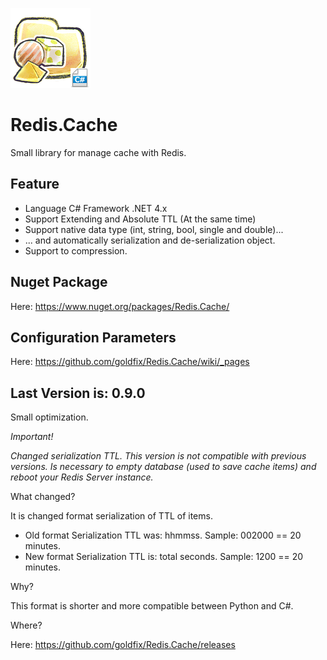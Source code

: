 ![Logo](https://raw.githubusercontent.com/goldfix/Redis.Cache/master/_etc/ico_c.png)

Redis.Cache
===========

Small library for manage cache with Redis.

Feature
-------

* Language C# Framework .NET 4.x
* Support Extending and Absolute TTL (At the same time)
* Support native data type (int, string, bool, single and double)...
* ... and automatically serialization and de-serialization object.
* Support to compression.

Nuget Package
-------------

Here: https://www.nuget.org/packages/Redis.Cache/

Configuration Parameters
------------------------

Here: https://github.com/goldfix/Redis.Cache/wiki/_pages

Last Version is: 0.9.0
----------------------

Small optimization.

*Important!*

_Changed serialization TTL. This version is not compatible with previous versions. Is necessary to empty database (used to save cache items) and reboot your Redis Server instance._

What changed?

It is changed format serialization of TTL of items.

* Old format Serialization TTL was: hhmmss. Sample: 002000 == 20 minutes.
* New format Serialization TTL is: total seconds. Sample: 1200 == 20 minutes.

Why?

This format is shorter and more compatible between Python and C#.

Where?

Here: https://github.com/goldfix/Redis.Cache/releases
